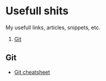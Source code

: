 # Usefull shits
My usefull links, articles, snippets, etc.

1. [Git](#git)

## Git

- [Git cheatsheet](http://ndpsoftware.com/git-cheatsheet/previous/git-cheatsheet.html#loc=remote_repo;)